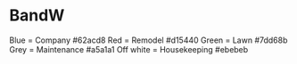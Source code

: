 # BandW

Blue = Company #62acd8
Red = Remodel #d15440
Green = Lawn #7dd68b
Grey = Maintenance #a5a1a1
Off white = Housekeeping #ebebeb